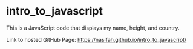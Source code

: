# intro_to_javascript

This is a JavaScript code that displays my name, height, and country.

Link to hosted GitHub Page: https://nasifah.github.io/intro_to_javascript/

